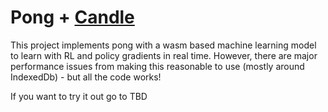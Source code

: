 # Pong + [Candle](https://github.com/huggingface/candle)

This project implements pong with a wasm based machine learning model to learn with RL and policy gradients in real time. However, there are major performance issues from making this reasonable to use (mostly around IndexedDb) - but all the code works!

If you want to try it out go to TBD
